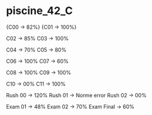 # piscine_42_C

{C00 -> 82%}
{C01 -> 100%}

C02 -> 85%
C03 -> 100%

C04 -> 70%
C05 -> 80%

C06 -> 100%
C07 -> 60%

C08 -> 100%
C09 -> 100%

C10 -> 00%
C11 -> 100%


Rush 00 -> 120%
Rush 01 -> Norme error
Rush 02 -> 00%

Exam 01 -> 48%
Exam 02 -> 70%
Exam Final -> 60%
